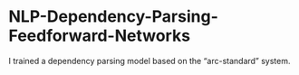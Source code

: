 # NLP-Dependency-Parsing-Feedforward-Networks
I trained a dependency parsing model based on the “arc-standard” system.
